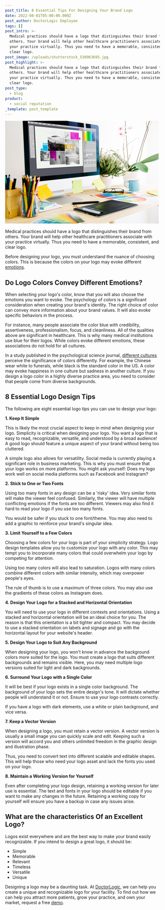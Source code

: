 ```yaml
---
post_title: 8 Essential Tips For Designing Your Brand Logo
date: 2022-08-01T05:00:00.000Z
post_author: DoctorLogic Employee
tags: []
post_intro: >-
  Medical practices should have a logo that distinguishes their brand from
  others. Your brand will help other healthcare practitioners associate with
  your practice virtually. Thus you need to have a memorable, consistent, and
  clear logo.
post_image: /uploads/shutterstock_530963695.jpg
post_highlight: >-
  Medical practices should have a logo that distinguishes their brand from
  others. Your brand will help other healthcare practitioners associate with
  your practice virtually. Thus you need to have a memorable, consistent, and
  clear logo.
post_type:
  - blog
product:
  - social reputation
_template: post_template
---
```


![](/uploads/shutterstock_695759755.jpg)

Medical practices should have a logo that distinguishes their brand from others. Your brand will help other healthcare practitioners associate with your practice virtually. Thus you need to have a memorable, consistent, and clear logo.

Before designing your logo, you must understand the nuance of choosing colors. This is because the colors on your logo may evoke different [emotions](https://onlinelibrary.wiley.com/doi/full/10.1002/col.22171).

## **Do Logo Colors Convey Different Emotions?**

When selecting your logo's color, know that you will also choose the emotions you want to evoke. The psychology of colors is a significant consideration when creating your brand's identity. The right choice of color can convey more information about your brand values. It will also evoke specific behaviors in the process.

For instance, many people associate the color blue with credibility, assertiveness, professionalism, focus, and cleanliness. All of the qualities above are significant in healthcare. This is why many medical institutions use blue for their logos. While colors evoke different emotions, these associations do not hold for all cultures.

In a study published in the psychological science journal, [different cultures](https://www.verywellmind.com/are-color-emotion-associations-cultural-or-psychological-5082606) perceive the significance of colors differently. For example, the Chinese wear white to funerals, while black is the standard color in the US. A color may evoke happiness in one culture but sadness in another culture. If you design a logo color in a highly diverse practice area, you need to consider that people come from diverse backgrounds.

## **8 Essential Logo Design Tips**

The following are eight essential logo tips you can use to design your logo:

**1. Keep It Simple**

This is likely the most crucial aspect to keep in mind when designing your logo. Simplicity is critical when designing your logo. You want a logo that is easy to read, recognizable, versatile, and understood by a broad audience! A good logo should feature a unique aspect of your brand without being too cluttered.

A simple logo also allows for versatility. Social media is currently playing a significant role in business marketing. This is why you must ensure that your logo works on more platforms. You might ask yourself: Does my logo work well on social media platforms such as Facebook and Instagram?

**2. Stick to One or Two Fonts**

Using too many fonts in any design can be a 'risky' idea. Very similar fonts will make the viewer feel confused. Similarly, the viewer will have multiple conflicting emotions if the fonts are too different. Viewers may also find it hard to read your logo if you use too many fonts.

You would be safer if you stuck to one font/theme. You may also need to add a graphic to reinforce your brand's singular idea.

**3. Limit Yourself to a Few Colors**

Choosing a few colors for your logo is part of your simplicity strategy. Logo design templates allow you to customize your logo with any color. This may tempt you to incorporate many colors that could overwhelm your logo by competing for attention.

Using too many colors will also lead to saturation. Logos with many colors combine different colors with similar intensity, which may overpower people's eyes.

The rule of thumb is to use a maximum of three colors. You may also use the gradients of these colors as Instagram does.

**4. Design Your Logo for a Stacked and Horizontal Orientation**

You will need to use your logo in different contexts and orientations. Using a stacked and horizontal orientation will be an ideal choice for you. The reason is that this orientation is a bit tighter and compact. You may decide to use a stacked orientation on labels and signage and go with the horizontal layout for your website's header.

**5. Design Your Logo to Suit Any Background**

When designing your logo, you won't know in advance the background colors more suited for the logo. You must create a logo that suits different backgrounds and remains visible. Here, you may need multiple logo versions suited for light and dark backgrounds.

**6. Surround Your Logo with a Single Color**

It will be best if your logo exists in a single color background. The background of your logo sets the entire design's tone. It will dictate whether people will understand it or not. Ensure to use your logo contrasts correctly.

If you have a logo with dark elements, use a white or plain background, and vice versa.

**7. Keep a Vector Version**

When designing a logo, you must retain a vector version. A vector version is usually a small image you can quickly scale and edit. Keeping such a version will accord you and others unlimited freedom in the graphic design and illustration phase.

Thus, you need to convert text into different scalable and editable shapes. This will help those who need your logo asset and lack the fonts you used on your logo.

**8. Maintain a Working Version for Yourself**

Even after completing your logo design, retaining a working version for later use is essential. The text and fonts in your logo should be editable if you want to make any changes in the future. Retaining a working copy for yourself will ensure you have a backup in case any issues arise.

## **What are the characteristics Of an Excellent Logo?**

Logos exist everywhere and are the best way to make your brand easily recognizable. If you intend to design a great logo, it should be:

* Simple
* Memorable
* Relevant
* Timeless
* Versatile
* Unique

Designing a logo may be a daunting task. At [DoctorLogic](https://doctorlogic.com/), we can help you create a unique and recognizable logo for your facility. To find out how we can help you attract more patients, grow your practice, and own your market, request a free [demo](https://growth.doctorlogic.com/get-a-demo).
